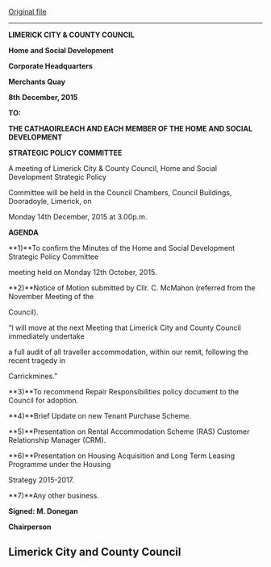 [Original file](https://www.limerick.ie/sites/default/files/media/documents/2017-06/Agenda%20-%20Home%20and%20Social%20Development%20SPC%20-%2014th%20December%202015.pdf)

---
**LIMERICK CITY & COUNTY COUNCIL**

**Home and Social Development**

**Corporate Headquarters**

**Merchants Quay**

**8th** **December, 2015**

**TO:**

**THE CATHAOIRLEACH AND EACH MEMBER OF THE HOME AND SOCIAL DEVELOPMENT**

**STRATEGIC POLICY COMMITTEE**

A meeting of Limerick City & County Council, Home and Social Development Strategic Policy

Committee will be held in the Council Chambers, Council Buildings, Dooradoyle, Limerick, on

Monday 14th December, 2015 at 3.00p.m.

**AGENDA**

**1)**To confirm the Minutes of the Home and Social Development Strategic Policy Committee

meeting held on Monday 12th October, 2015.

**2)**Notice of Motion submitted by Cllr. C. McMahon (referred from the November Meeting of the

Council).

“I will move at the next Meeting that Limerick City and County Council immediately undertake

a full audit of all traveller accommodation, within our remit, following the recent tragedy in

Carrickmines.”

**3)**To recommend Repair Responsibilities policy document to the Council for adoption.

**4)**Brief Update on new Tenant Purchase Scheme.

**5)**Presentation on Rental Accommodation Scheme (RAS) Customer Relationship Manager (CRM).

**6)**Presentation on Housing Acquisition and Long Term Leasing Programme under the Housing

Strategy 2015-2017.

**7)**Any other business.

**Signed: M. Donegan**

**Chairperson**

**Limerick City and County Council**
---
